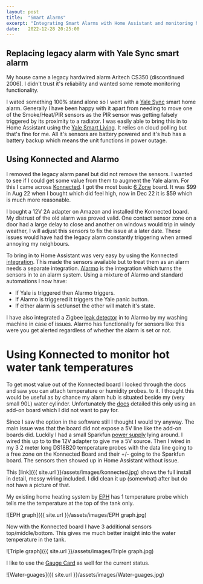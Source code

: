 ```yaml
---
layout: post
title:  "Smart Alarms"
excerpt: "Integrating Smart Alarms with Home Assistant and monitoring hot water"
date:   2022-12-28 20:25:00
---
```


## Replacing legacy alarm with Yale Sync smart alarm

My house came a legacy hardwired alarm Aritech CS350 (discontinued 2006). I didn't trust it's reliability and wanted some remote monitoring functionality.

I wated something 100% stand alone so I went with a [Yale Sync](https://yalehome.co.uk/ia-310-yale-sync-smart-home-alarm-4-piece-kit/) smart home alarm.
Generally I have been happy with it apart from needing to move one of the Smoke/Heat/PIR sensors as the PIR sensor was getting falsely triggered by its proximity to a radiator.
I was easily able to bring this in to Home Assistant using the [Yale Smart Living](https://www.home-assistant.io/integrations/yale_smart_alarm/). It relies on cloud polling but that's fine for me. All it's sensors are battery powered and it's hub has a battery backup which means the unit functions in power outage.

## Using Konnected and Alarmo

I removed the legacy alarm panel but did not remove the sensors. I wanted to see if I could get some value from them to augment the Yale alarm. For this I came across [Konnected](https://konnected.io/). I got the most basic [6 Zone](https://konnected.io/collections/shop-now/products/6-zone-konnected-alarm-panel-siren-output) board. It was $99 in Aug 22 when I bought which did feel high, now in Dec 22 it is $59 which is much more reasonable.

I bought a 12V 2A adapter on Amazon and installed the Konnected board. My distrust of the old alarm was proved valid. One contact sensor zone on a door had a large delay to close and another on windows would trip in windy weather, I will adjust this sensors to fix the issue at a  later date. These issues would have had the legacy alarm constantly triggering when armed annoying my neighbours.

To bring in to Home Assistant was very easy by using the Konnected [integration](https://www.home-assistant.io/integrations/konnected/). This made the sensors available but to treat them as an alarm needs a separate integration. [Alarmo](https://github.com/nielsfaber/alarmo) is the integration which turns the sensors in to an alarm system. Using a mixture of Alarmo and standard automations I now have:

* If Yale is triggered then Alarmo triggers.
* If Alarmo is triggered it triggers the Yale panic button.
* If either alarm is set/unset the other will match it's state.

I have also integrated a Zigbee [leak detector](https://www.zigbee2mqtt.io/devices/LS21001.html) in to Alarmo by my washing machine in case of issues. Alarmo has functionality for sensors like this were you get alerted regardless of whether the alarm is set or not.

# Using Konnected to monitor hot water tank temperatures

To get most value out of the Konnected board I looked through the docs and saw you can attach temperature or humidity probes. to it. I thought this would be useful as by chance my alarm hub is situated beside my (very small 90L) water cylinder. Unfortunately the [docs](https://help.konnected.io/support/solutions/articles/32000026315-wiring-temp-humidity-or-temperature-probe-sensors) detailed this only using an add-on board which I did not want to pay for.

Since I saw the option in the software still I thought I would try anyway. The main issue was that the board did not expose a 5V line like the add-on boards did. Luckily I had a small Sparkfun [power supply](https://www.sparkfun.com/products/13032) lying around. I wired this up to to the 12V adapter to give me a 5V source. Then I wired in my 3 2 meter long DS18B20 temperature probes with the data line going to a free zone on the Konnected Board and their +/- going to the Sparkfun board. The sensors then showed up in Home Assistant without issue.

This [link]({{ site.url }}/assets/images/konnected.jpg) shows the full install in detail, messy wiring included. I did clean it up (somewhat) after but do not have a picture of that.

My existing home heating system by [EPH](https://www.home-assistant.io/integrations/ephember/) has 1 temperature probe which tells me the temperature at the top of the tank only.

![EPH graph]({{ site.url }}/assets/images/EPH graph.jpg)

Now with the Konnected board I have 3 additional sensors top/middle/bottom. This gives me much better insight into the water temperature in the tank.

![Triple graph]({{ site.url }}/assets/images/Triple graph.jpg)

I like to use the [Gauge Card](https://www.home-assistant.io/dashboards/gauge/) as well for the current status.

![Water-guages]({{ site.url }}/assets/images/Water-guages.jpg)
